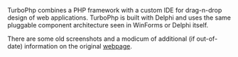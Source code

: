 TurboPhp combines a PHP framework with a custom IDE for drag-n-drop design of web applications. TurboPhp is built with Delphi and uses the same pluggable component architecture seen in WinForms or Delphi itself.

There are some old screenshots and a modicum of additional (if out-of-date) information on the original [webpage](http://www.turbophp.com).